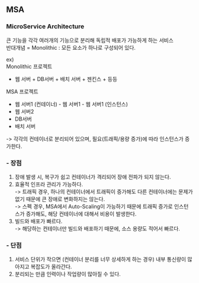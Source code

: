 
## MSA
### MicroService Architecture  
큰 기능을 각각 여러개의 기능으로 분리해 독립적 배포가 가능하게 하는 서비스  
반대개념 = Monolithic : 모든 요소가 하나로 구성되어 있다.   

ex)   
Monolithic 프로젝트   
- 웹 서버 + DB서버 + 배치 서버 + 젠킨스 + 등등   


MSA 프로젝트   
- 웹 서버1 (컨테이너) - 웹 서버1 - 웹 서버1 (인스턴스) 
- 웹 서버2  
- DB서버   
- 배치 서버   

-> 각각의 컨테이너로 분리되어 있으며, 필요(트래픽/용량 증가)에 따라 인스턴스가 증가한다.   



### - 장점
1. 장애 발생 시, 복구가 쉽고 컨테이너가 격리되어 장애 전파가 되지 않는다.  
2. 효율적 인프라 관리가 가능하다.    
   -> 트래픽 경우, 하나의 컨테이너에서 트래픽이 증가해도 다른 컨테이너에는 문제가 없기 때문에 큰 장애로 변화하지는 않는다.   
   -> 스펙 경우, MSA에서 Auto-Scaling이 가능하기 때문에 트래픽 증가로 인스턴스가 증가해도, 해당 컨테이너에 대해서 비용이 발생한다.    
3. 빌드와 배포가 빠르다.    
   -> 해당하는 컨테이너만 빌드와 배포하기 때문에, 소스 용량도 적어서 빠르다.   
   
   
   
### - 단점
1. 서비스 단위가 작으면 (컨테이너 분리를 너무 상세하게 하는 경우) 내부 통신량이 많아지고 복잡도가 올라간다.
2. 분리되는 만큼 인력이나 작업량이 많아질 수 있다.




